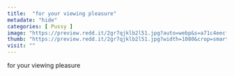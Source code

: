 ```yaml
---
title:  "for your viewing pleasure"
metadate: "hide"
categories: [ Pussy ]
image: "https://preview.redd.it/2gr7qjklb2l51.jpg?auto=webp&s=a71c4eecf8e870f0e89a6099abec1389aedb1417"
thumb: "https://preview.redd.it/2gr7qjklb2l51.jpg?width=1080&crop=smart&auto=webp&s=00f20f8d76a1c9859d7c895b81460d1edaf3a154"
visit: ""
---
```

for your viewing pleasure
